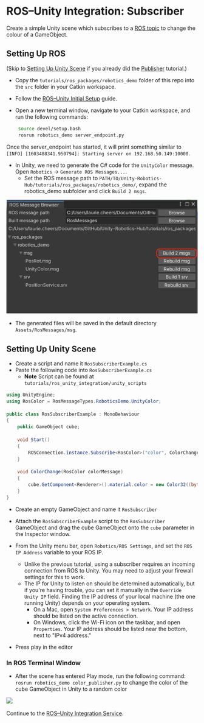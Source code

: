 # ROS–Unity Integration: Subscriber

Create a simple Unity scene which subscribes to a [ROS topic](http://wiki.ros.org/ROS/Tutorials/UnderstandingTopics#ROS_Topics) to change the colour of a GameObject.

## Setting Up ROS

(Skip to [Setting Up Unity Scene](subscriber.md#setting-up-unity-scene) if you already did the [Publisher](publisher.md) tutorial.)

- Copy the `tutorials/ros_packages/robotics_demo` folder of this repo into the `src` folder in your Catkin workspace.

- Follow the [ROS–Unity Initial Setup](setup.md) guide.

- Open a new terminal window, navigate to your Catkin workspace, and run the following commands:
  
   ```bash
    source devel/setup.bash
    rosrun robotics_demo server_endpoint.py
   ```

Once the server_endpoint has started, it will print something similar to `[INFO] [1603488341.950794]: Starting server on 192.168.50.149:10000`.

- In Unity, we need to generate the C# code for the `UnityColor` message. Open `Robotics` -> `Generate ROS Messages...`.
    - Set the ROS message path to `PATH/TO/Unity-Robotics-Hub/tutorials/ros_packages/robotics_demo/`, expand the robotics_demo subfolder and click `Build 2 msgs`.
    
![](images/generate_messages_1.png)

   - The generated files will be saved in the default directory `Assets/RosMessages/msg`.

## Setting Up Unity Scene
- Create a script and name it `RosSubscriberExample.cs`
- Paste the following code into `RosSubscriberExample.cs`
    - **Note** Script can be found at `tutorials/ros_unity_integration/unity_scripts`

```csharp
using UnityEngine;
using RosColor = RosMessageTypes.RoboticsDemo.UnityColor;

public class RosSubscriberExample : MonoBehaviour
{
    public GameObject cube;

    void Start()
    {
        ROSConnection.instance.Subscribe<RosColor>("color", ColorChange);
    }

    void ColorChange(RosColor colorMessage)
    {
        cube.GetComponent<Renderer>().material.color = new Color32((byte)colorMessage.r, (byte)colorMessage.g, (byte)colorMessage.b, (byte)colorMessage.a);
    }
}
```

- Create an empty GameObject and name it `RosSubscriber`
- Attach the `RosSubscriberExample` script to the `RosSubscriber` GameObject and drag the cube GameObject onto the `cube` parameter in the Inspector window.

- From the Unity menu bar, open `Robotics/ROS Settings`, and set the `ROS IP Address` variable to your ROS IP.
    - Unlike the previous tutorial, using a subscriber requires an incoming connection from ROS to Unity. You may need to adjust your firewall settings for this to work.
    - The IP for Unity to listen on should be determined automatically, but if you're having trouble, you can set it manually in the `Override Unity IP` field. Finding the IP address of your local machine (the one running Unity) depends on your operating system.
        - On a Mac, open `System Preferences > Network`. Your IP address should be listed on the active connection.
        - On Windows, click the Wi-Fi icon on the taskbar, and open `Properties`. Your IP address should be listed near the bottom, next to "IPv4 address."

- Press play in the editor

### In ROS Terminal Window
- After the scene has entered Play mode, run the following command: `rosrun robotics_demo color_publisher.py` to change the color of the cube GameObject in Unity to a random color

![](images/tcp_2.gif)

Continue to the [ROS–Unity Integration Service](service.md).